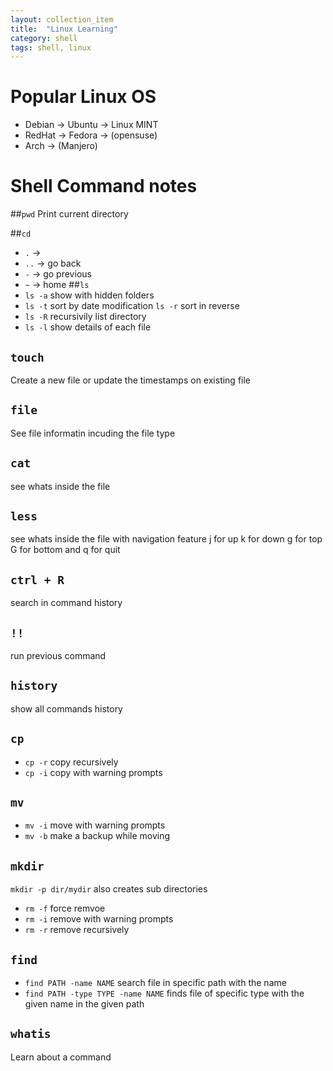 ```yaml
---
layout: collection_item
title:  "Linux Learning"
category: shell
tags: shell, linux
---
```


# Popular Linux OS

* Debian -> Ubuntu -> Linux MINT
* RedHat -> Fedora -> (opensuse)
* Arch -> (Manjero)

# Shell Command notes

##`pwd`
Print current directory

##`cd`
* `.` -> 
* `..` -> go back
* `-` -> go previous
* `~` -> home
##`ls`
* `ls -a` show with hidden folders
* `ls -t` sort by date modification  `ls -r` sort in reverse
* `ls -R` recursivily list directory
* `ls -l` show details of each file
## `touch`
Create a new file or update the timestamps on existing file
## `file`
See file informatin incuding the file type
## `cat`
see whats inside the file
## `less`
see whats inside the file with navigation feature j for up k for down g for top G for bottom and q for quit
## `ctrl + R`
 search in command history
## `!!` 
run previous command
## `history`
show all commands history
## `cp`
* `cp -r` copy recursively
* `cp -i` copy with warning prompts
## `mv`
* `mv -i` move with warning prompts
* `mv -b` make a backup while moving
## `mkdir`
`mkdir -p dir/mydir` also creates sub directories 
* `rm -f` force remvoe
* `rm -i` remove with warning prompts
* `rm -r` remove recursively
## `find`
* `find PATH -name NAME` search file in specific path with the name
* `find PATH -type TYPE -name NAME` finds file of specific type with the given name in the given path
## `whatis`
Learn about a command
